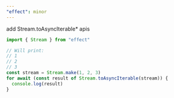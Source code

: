 ```yaml
---
"effect": minor
---
```


add Stream.toAsyncIterable\* apis

```ts
import { Stream } from "effect"

// Will print:
// 1
// 2
// 3
const stream = Stream.make(1, 2, 3)
for await (const result of Stream.toAsyncIterable(stream)) {
  console.log(result)
}
```

